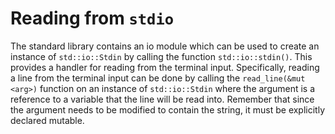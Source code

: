 # Reading from `stdio`

The standard library contains an io module which can be used to create an
instance of `std::io::Stdin` by calling the function `std::io::stdin()`. This
provides a handler for reading from the terminal input.  Specifically, reading
a line from the terminal input can be done by calling the `read_line(&mut
<arg>)` function on an instance of `std::io::Stdin` where the argument is a
reference to a variable that the line will be read into. Remember that since
the argument needs to be modified to contain the string, it must be explicitly
declared mutable.
